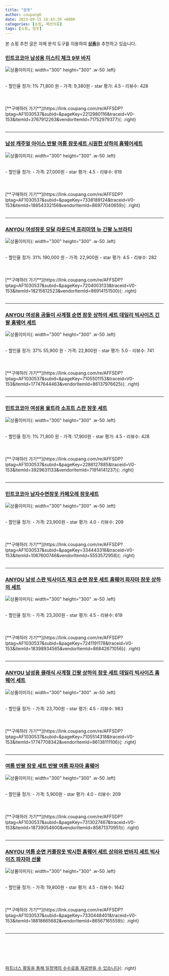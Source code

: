 ```yaml
---
title: "잠옷"
author: coupang6
date: 2023-09-15 16:43:39 +0800
categories: [쇼핑, 패션의류]
tags: [쇼핑, 잠옷]
---
```


본 쇼핑 추천 글은 자체 분석 도구를 이용하여 [**상품**](https://link.coupang.com/a/bao1ui)을 추천하고 있습니다.

### [민트코코아 남성용 미스티 체크 9부 바지](https://link.coupang.com/re/AFFSDP?lptag=AF1030537&subid=&pageKey=2212980116&traceid=V0-153&itemId=3767912263&vendorItemId=71752979377)

![상품이미지](https://thumbnail6.coupangcdn.com/thumbnails/remote/230x230ex/image/retail/images/2020/10/08/16/9/30c46ff9-1369-44e7-a840-bbd02d0f4b5f.jpg){: width="300" height="300" .w-50 .left}


<br>
- 할인율 정가: 1%  71,800   원
- 가격: 9,380원
- star 평가: 4.5
- 리뷰수: 428
<br>
<br>
<br>
<br>
[**구매하러 가기**](https://link.coupang.com/re/AFFSDP?lptag=AF1030537&subid=&pageKey=2212980116&traceid=V0-153&itemId=3767912263&vendorItemId=71752979377){: .right}
<br>
<br>

---

### [남성 캐주얼 아이스 반팔 여름 잠옷세트 시원한 상하의 홈웨어세트](https://link.coupang.com/re/AFFSDP?lptag=AF1030537&subid=&pageKey=7338189124&traceid=V0-153&itemId=18854332156&vendorItemId=86977040659)

![상품이미지](https://thumbnail8.coupangcdn.com/thumbnails/remote/230x230ex/image/vendor_inventory/80b0/3b6e7c48bfd6a243115793e7b14715611260c7041d242b9f5bb0b04e7887.jpg){: width="300" height="300" .w-50 .left}


<br>
- 할인율 정가: 
- 가격: 27,000원
- star 평가: 4.5
- 리뷰수: 619
<br>
<br>
<br>
<br>
[**구매하러 가기**](https://link.coupang.com/re/AFFSDP?lptag=AF1030537&subid=&pageKey=7338189124&traceid=V0-153&itemId=18854332156&vendorItemId=86977040659){: .right}
<br>
<br>

---

### [ANYOU 여성잠옷 모달 라운드넥 프리미엄 뉴 긴팔 노브라티](https://link.coupang.com/re/AFFSDP?lptag=AF1030537&subid=&pageKey=7204003133&traceid=V0-153&itemId=18215612523&vendorItemId=86914151500)

![상품이미지](https://thumbnail10.coupangcdn.com/thumbnails/remote/230x230ex/image/vendor_inventory/b34c/f96a3b220b902e4521c5cc54cf4d5a44e5f050032979474743d167f9859f.jpg){: width="300" height="300" .w-50 .left}


<br>
- 할인율 정가: 31%  190,000   원
- 가격: 22,900원
- star 평가: 4.5
- 리뷰수: 282
<br>
<br>
<br>
<br>
[**구매하러 가기**](https://link.coupang.com/re/AFFSDP?lptag=AF1030537&subid=&pageKey=7204003133&traceid=V0-153&itemId=18215612523&vendorItemId=86914151500){: .right}
<br>
<br>

---

### [ANYOU 여성용 곰돌이 사계절 순면 잠옷 상하의 세트 데일리 빅사이즈 긴팔 홈웨어 세트](https://link.coupang.com/re/AFFSDP?lptag=AF1030537&subid=&pageKey=7105501153&traceid=V0-153&itemId=17747644463&vendorItemId=86137976625)

![상품이미지](https://thumbnail9.coupangcdn.com/thumbnails/remote/230x230ex/image/vendor_inventory/d6b0/be55e104689f3a60856d653e63a36e05c52ea0f52558bd58a13470fca2c2.jpg){: width="300" height="300" .w-50 .left}


<br>
- 할인율 정가: 37%  55,900   원
- 가격: 22,800원
- star 평가: 5.0
- 리뷰수: 741
<br>
<br>
<br>
<br>
[**구매하러 가기**](https://link.coupang.com/re/AFFSDP?lptag=AF1030537&subid=&pageKey=7105501153&traceid=V0-153&itemId=17747644463&vendorItemId=86137976625){: .right}
<br>
<br>

---

### [민트코코아 여성용 울트라 소프트 스판 잠옷 세트](https://link.coupang.com/re/AFFSDP?lptag=AF1030537&subid=&pageKey=2286127885&traceid=V0-153&itemId=3929631133&vendorItemId=71914141237)

![상품이미지](https://thumbnail9.coupangcdn.com/thumbnails/remote/230x230ex/image/retail/images/2020/10/23/13/2/83f20792-e33c-4cbe-82fa-0759734c931b.jpg){: width="300" height="300" .w-50 .left}


<br>
- 할인율 정가: 1%  71,800   원
- 가격: 17,900원
- star 평가: 4.5
- 리뷰수: 428
<br>
<br>
<br>
<br>
[**구매하러 가기**](https://link.coupang.com/re/AFFSDP?lptag=AF1030537&subid=&pageKey=2286127885&traceid=V0-153&itemId=3929631133&vendorItemId=71914141237){: .right}
<br>
<br>

---

### [민트코코아 남자수면잠옷 카페오레 잠옷세트](https://link.coupang.com/re/AFFSDP?lptag=AF1030537&subid=&pageKey=334443318&traceid=V0-153&itemId=1067600746&vendorItemId=5553572958)

![상품이미지](https://thumbnail8.coupangcdn.com/thumbnails/remote/230x230ex/image/retail/images/2019/11/06/13/3/ed594316-5344-4383-a201-01d339d7997e.jpg){: width="300" height="300" .w-50 .left}


<br>
- 할인율 정가: 
- 가격: 23,900원
- star 평가: 4.0
- 리뷰수: 209
<br>
<br>
<br>
<br>
[**구매하러 가기**](https://link.coupang.com/re/AFFSDP?lptag=AF1030537&subid=&pageKey=334443318&traceid=V0-153&itemId=1067600746&vendorItemId=5553572958){: .right}
<br>
<br>

---

### [ANYOU 남성 스판 빅사이즈 체크 순면 잠옷 세트 홈웨어 파자마 잠옷 상하의 세트](https://link.coupang.com/re/AFFSDP?lptag=AF1030537&subid=&pageKey=7241191178&traceid=V0-153&itemId=18398934565&vendorItemId=86842671056)

![상품이미지](https://thumbnail7.coupangcdn.com/thumbnails/remote/230x230ex/image/vendor_inventory/2721/3756177e76bb108096b4d96f6faea21b57ae05b36bae0adbaea57f36ce2a.jpg){: width="300" height="300" .w-50 .left}


<br>
- 할인율 정가: 
- 가격: 23,300원
- star 평가: 4.5
- 리뷰수: 619
<br>
<br>
<br>
<br>
[**구매하러 가기**](https://link.coupang.com/re/AFFSDP?lptag=AF1030537&subid=&pageKey=7241191178&traceid=V0-153&itemId=18398934565&vendorItemId=86842671056){: .right}
<br>
<br>

---

### [ANYOU 남성용 클래식 사계절 긴팔 상하의 잠옷 세트 데일리 빅사이즈 홈웨어 세트](https://link.coupang.com/re/AFFSDP?lptag=AF1030537&subid=&pageKey=7105514318&traceid=V0-153&itemId=17747708342&vendorItemId=86138111106)

![상품이미지](https://thumbnail8.coupangcdn.com/thumbnails/remote/230x230ex/image/vendor_inventory/2b3a/bb82b2280457317aa233919893bafed4cd46ff843bfd5a3754f394558333.jpg){: width="300" height="300" .w-50 .left}


<br>
- 할인율 정가: 
- 가격: 23,700원
- star 평가: 4.5
- 리뷰수: 983
<br>
<br>
<br>
<br>
[**구매하러 가기**](https://link.coupang.com/re/AFFSDP?lptag=AF1030537&subid=&pageKey=7105514318&traceid=V0-153&itemId=17747708342&vendorItemId=86138111106){: .right}
<br>
<br>

---

### [여름 반팔 잠옷 세트 반팔 여름 파자마 홈웨어](https://link.coupang.com/re/AFFSDP?lptag=AF1030537&subid=&pageKey=7313027467&traceid=V0-153&itemId=18739054600&vendorItemId=85871370951)

![상품이미지](https://thumbnail10.coupangcdn.com/thumbnails/remote/230x230ex/image/vendor_inventory/ff45/8e6ff4c6b9079a63d0494363b388a651d8b0abd2d37a1ca1437eeb5bbbbc.jpg){: width="300" height="300" .w-50 .left}


<br>
- 할인율 정가: 
- 가격: 5,900원
- star 평가: 4.0
- 리뷰수: 209
<br>
<br>
<br>
<br>
[**구매하러 가기**](https://link.coupang.com/re/AFFSDP?lptag=AF1030537&subid=&pageKey=7313027467&traceid=V0-153&itemId=18739054600&vendorItemId=85871370951){: .right}
<br>
<br>

---

### [ANYOU 여름 순면 커플잠옷 박시한 홈웨어 세트 상의와 반바지 세트 빅사이즈 파자마 선물](https://link.coupang.com/re/AFFSDP?lptag=AF1030537&subid=&pageKey=7330448401&traceid=V0-153&itemId=18818665682&vendorItemId=86567165559)

![상품이미지](https://thumbnail7.coupangcdn.com/thumbnails/remote/230x230ex/image/vendor_inventory/501e/ce66c3b16bb6cec6d9c4cbf59bcca67bd683a021be6b853358b8ed4eb8d7.jpg){: width="300" height="300" .w-50 .left}


<br>
- 할인율 정가: 
- 가격: 19,800원
- star 평가: 4.5
- 리뷰수: 1642
<br>
<br>
<br>
<br>
[**구매하러 가기**](https://link.coupang.com/re/AFFSDP?lptag=AF1030537&subid=&pageKey=7330448401&traceid=V0-153&itemId=18818665682&vendorItemId=86567165559){: .right}
<br>
<br>

---
<br><br><br><br><br> [파트너스 활동을 통해 일정액의 수수료를 제공받을 수 있습니다](https://link.coupang.com/a/bao1ui){: .right}